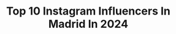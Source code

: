 ---
title: Top 10 Instagram Influencers In Madrid In 2024
description: >-
  Find top Instagram influencers in Madrid in 2024. Most popular hashtags: #madrid #bikini #summer.
platform: Instagram
hits: 2220
text_top: Discover the top-rated Instagram influencers on inBeat.
text_bottom: inBeat has 2220 Instagram influencers like this in Madrid, Spain for you to contact.
profiles:
  - username: "co_monroe"
    fullname: >-
      CLARA MARTÍN 🤠🌶🌼🪐
    bio: >-
      Madrid
    location: "Spain"
    followers: 15941
    engagement: 71
    commentsToLikes: 0.033109
    id: ckaoysovdiwkq0i78vcevecem
    verified: false
    hashtags: "#ad"
  - username: "anasannzz"
    fullname: >-
      Ana Sanz
    bio: >-
      Madrid, 🇪🇸
    location: "Spain"
    followers: 2358
    engagement: 2109
    commentsToLikes: 0.029261
    id: ckf5nk6bgykm00j23qxcxqt3g
    verified: false
    hashtags: ""
  - username: "ysensato"
    fullname: >-
      Y S E N
    bio: >-
      MADRID
    location: "Spain"
    followers: 6487
    engagement: 765
    commentsToLikes: 0.041793
    id: ck5caacqtd10n0i117ofy0bp4
    verified: false
    hashtags: "#ysen, #ishen, #yshen, #anyway"
  - username: "_arielbritez"
    fullname: >-
      Ariel Britez
    bio: >-
      Madrid
    location: "Spain"
    followers: 9023
    engagement: 785
    commentsToLikes: 0.002928
    id: ckaoz54dckeq80i78bstwina9
    verified: false
    hashtags: ""
  - username: "_saor_"
    fullname: >-
      Alejandro Sánchez
    bio: >-
      Ⓜ️adrid
    location: "Spain"
    followers: 104847
    engagement: 117
    commentsToLikes: 0.011237
    id: ckf5ragcsbzkr0j23ia7rrdj9
    verified: false
    hashtags: ""
  - username: "lazaro_juan_"
    fullname: >-
      Lázaro
    bio: >-
      Madrid
    location: "Spain"
    followers: 7218
    engagement: 731
    commentsToLikes: 0.026015
    id: ckaotbq1lv7hk0i786w88mrgv
    verified: false
    hashtags: "#blackandwhitephotography, #home, #blackandwhiteportrait, #blackandwhite"
  - username: "lady.loah"
    fullname: >-
      Lorena Alvarez
    bio: >-
      🌲Do your best↟Sports↟Culture↟Gastronomy 📚 Philosopher, Linguistic, Teacher 📧Collabs→lady.loah@gmail.com 🌎35countries 📍Madrid,Spain
    location: "Spain"
    followers: 21128
    engagement: 403
    commentsToLikes: 0.071506
    id: ck5c3lahazjwv0i11uaxqcuv9
    verified: false
    hashtags: "#pirineosfranceses, #planespormadrid, #visitmadrid, #abs"
  - username: "irene_rain"
    fullname: >-
      irene rain
    bio: >-
      🧚🏻‍♀️🍊🪴🌞🌍💐☁️ lo natural mola más ✌🏼 madrid 💌 irenerain.contacto@gmail.com 🖥 @keeperexperience mi último vídeo:
    location: "Spain"
    followers: 82916
    engagement: 432
    commentsToLikes: 0.008491
    id: cl3cuhhy34xpt0i23qeddhz6e
    verified: false
    hashtags: "#algarve, #trend, #vlog, #portugal"
  - username: "blancaojeda_"
    fullname: >-
      blan
    bio: >-
      ☻ enjoying • slowly yet vibrantly ☻ blanca.ojeda@binineagency.com currently in madrid
    location: "Spain"
    followers: 15618
    engagement: 788
    commentsToLikes: 0.009239
    id: ckap0sdakrkz00i78y2tlmhyw
    verified: false
    hashtags: "#brightswimwear, #bikini, #summerhaul, #circuitojerez"
  - username: "fuckisra"
    fullname: >-
      ISRA 🦋
    bio: >-
      📩: fuckisra@dscope.es un chico que maquilla y a veces hace gracia Madrid | No tengas miedo a ser distinto💅🏻
    location: "Spain"
    followers: 139037
    engagement: 1382
    commentsToLikes: 0.021421
    id: ck5ci915ms8050i11nzlfgdec
    verified: false
    hashtags: "#makeup, #consejos, #bizarrap, #maquillaje"
---